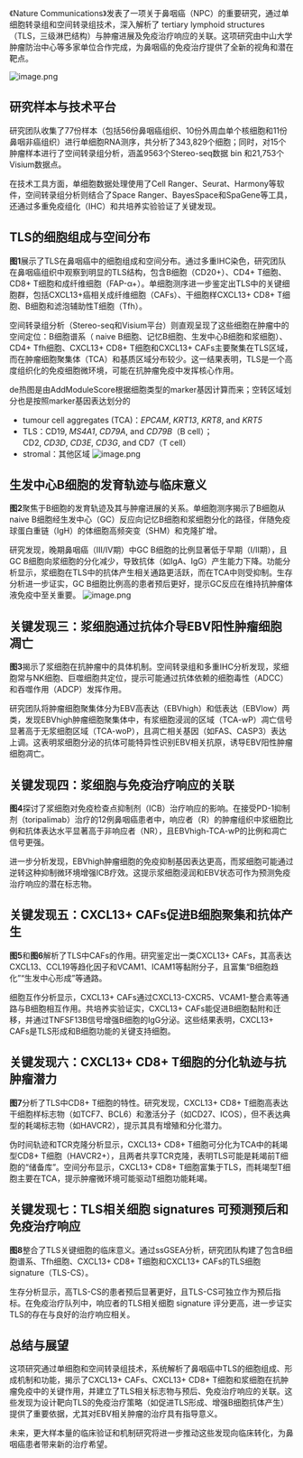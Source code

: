 
《Nature Communications》发表了一项关于鼻咽癌（NPC）的重要研究，通过单细胞转录组和空间转录组技术，深入解析了 tertiary lymphoid structures（TLS，三级淋巴结构）与肿瘤进展及免疫治疗响应的关联。这项研究由中山大学肿瘤防治中心等多家单位合作完成，为鼻咽癌的免疫治疗提供了全新的视角和潜在靶点。

![image.png](https://s2.loli.net/2025/08/25/6TaAcb4nOQyVo7X.png)

## 研究样本与技术平台

研究团队收集了77份样本（包括56份鼻咽癌组织、10份外周血单个核细胞和11份鼻咽非癌组织）进行单细胞RNA测序，共分析了343,829个细胞；同时，对15个肿瘤样本进行了空间转录组分析，涵盖9563个Stereo-seq数据 bin 和21,753个Visium数据点。

在技术工具方面，单细胞数据处理使用了Cell Ranger、Seurat、Harmony等软件，空间转录组分析则结合了Space Ranger、BayesSpace和SpaGene等工具，还通过多重免疫组化（IHC）和共培养实验验证了关键发现。

## TLS的细胞组成与空间分布

**图1**展示了TLS在鼻咽癌中的细胞组成和空间分布。通过多重IHC染色，研究团队在鼻咽癌组织中观察到明显的TLS结构，包含B细胞（CD20+）、CD4+ T细胞、CD8+ T细胞和成纤维细胞（FAP-α+）。单细胞测序进一步鉴定出TLS中的关键细胞群，包括CXCL13+癌相关成纤维细胞（CAFs）、干细胞样CXCL13+ CD8+ T细胞、B细胞和滤泡辅助性T细胞（Tfh）。

空间转录组分析（Stereo-seq和Visium平台）则直观呈现了这些细胞在肿瘤中的空间定位：B细胞谱系（ naive B细胞、记忆B细胞、生发中心B细胞和浆细胞）、CD4+ Tfh细胞、CXCL13+ CD8+ T细胞和CXCL13+ CAFs主要聚集在TLS区域，而在肿瘤细胞聚集体（TCA）和基质区域分布较少。这一结果表明，TLS是一个高度组织化的免疫细胞微环境，可能在抗肿瘤免疫中发挥核心作用。

de热图是由AddModuleScore根据细胞类型的marker基因计算而来；空转区域划分也是按照marker基因表达划分的
- tumour cell aggregates (TCA)：_EPCAM_, _KRT13_, _KRT8_, and _KRT5_
- TLS：CD19, _MS4A1_, _CD79A_, and _CD79B_（B cell）；CD2, _CD3D_, _CD3E_, _CD3G_, and CD7（T cell）
- stromal：其他区域
![image.png](https://s2.loli.net/2025/08/24/3fyeH7msQNr6AUk.png)

## 生发中心B细胞的发育轨迹与临床意义

**图2**聚焦于B细胞的发育轨迹及其与肿瘤进展的关系。单细胞测序揭示了B细胞从 naive B细胞经生发中心（GC）反应向记忆B细胞和浆细胞分化的路径，伴随免疫球蛋白重链（IgH）的体细胞高频突变（SHM）和克隆扩增。

研究发现，晚期鼻咽癌（III/IV期）中GC B细胞的比例显著低于早期（I/II期），且GC B细胞向浆细胞的分化减少，导致抗体（如IgA、IgG）产生能力下降。功能分析显示，浆细胞在TLS中的抗体产生相关通路更活跃，而在TCA中则受抑制。生存分析进一步证实，GC B细胞比例高的患者预后更好，提示GC反应在维持抗肿瘤体液免疫中至关重要。
![image.png](https://s2.loli.net/2025/08/24/nFsJvHyCcjKP5R4.png)

## 关键发现三：浆细胞通过抗体介导EBV阳性肿瘤细胞凋亡

**图3**揭示了浆细胞在抗肿瘤中的具体机制。空间转录组和多重IHC分析发现，浆细胞常与NK细胞、巨噬细胞共定位，提示可能通过抗体依赖的细胞毒性（ADCC）和吞噬作用（ADCP）发挥作用。

研究团队将肿瘤细胞聚集体分为EBV高表达（EBVhigh）和低表达（EBVlow）两类，发现EBVhigh肿瘤细胞聚集体中，有浆细胞浸润的区域（TCA-wP）凋亡信号显著高于无浆细胞区域（TCA-woP），且凋亡相关基因（如FAS、CASP3）表达上调。这表明浆细胞分泌的抗体可能特异性识别EBV相关抗原，诱导EBV阳性肿瘤细胞凋亡。

## 关键发现四：浆细胞与免疫治疗响应的关联

**图4**探讨了浆细胞对免疫检查点抑制剂（ICB）治疗响应的影响。在接受PD-1抑制剂（toripalimab）治疗的12例鼻咽癌患者中，响应者（R）的肿瘤组织中浆细胞比例和抗体表达水平显著高于非响应者（NR），且EBVhigh-TCA-wP的比例和凋亡信号更强。

进一步分析发现，EBVhigh肿瘤细胞的免疫抑制基因表达更高，而浆细胞可能通过逆转这种抑制微环境增强ICB疗效。这提示浆细胞浸润和EBV状态可作为预测免疫治疗响应的潜在标志物。

## 关键发现五：CXCL13+ CAFs促进B细胞聚集和抗体产生

**图5**和**图6**解析了TLS中CAFs的作用。研究鉴定出一类CXCL13+ CAFs，其高表达CXCL13、CCL19等趋化因子和VCAM1、ICAM1等黏附分子，且富集“B细胞趋化”“生发中心形成”等通路。

细胞互作分析显示，CXCL13+ CAFs通过CXCL13-CXCR5、VCAM1-整合素等通路与B细胞相互作用。共培养实验证实，CXCL13+ CAFs能促进B细胞黏附和迁移，并通过TNFSF13B信号增强B细胞的IgG分泌。这些结果表明，CXCL13+ CAFs是TLS形成和B细胞功能的关键支持细胞。

## 关键发现六：CXCL13+ CD8+ T细胞的分化轨迹与抗肿瘤潜力

**图7**分析了TLS中CD8+ T细胞的特性。研究发现，CXCL13+ CD8+ T细胞高表达干细胞样标志物（如TCF7、BCL6）和激活分子（如CD27、ICOS），但不表达典型的耗竭标志物（如HAVCR2），提示其具有增殖和分化潜力。

伪时间轨迹和TCR克隆分析显示，CXCL13+ CD8+ T细胞可分化为TCA中的耗竭型CD8+ T细胞（HAVCR2+），且两者共享TCR克隆，表明TLS可能是耗竭前T细胞的“储备库”。空间分布显示，CXCL13+ CD8+ T细胞富集于TLS，而耗竭型T细胞主要在TCA，提示肿瘤微环境可能驱动T细胞功能耗竭。

## 关键发现七：TLS相关细胞 signatures 可预测预后和免疫治疗响应

**图8**整合了TLS关键细胞的临床意义。通过ssGSEA分析，研究团队构建了包含B细胞谱系、Tfh细胞、CXCL13+ CD8+ T细胞和CXCL13+ CAFs的TLS细胞 signature（TLS-CS）。

生存分析显示，高TLS-CS的患者预后显著更好，且TLS-CS可独立作为预后指标。在免疫治疗队列中，响应者的TLS相关细胞 signature 评分更高，进一步证实TLS的存在与良好的治疗响应相关。

## 总结与展望

这项研究通过单细胞和空间转录组技术，系统解析了鼻咽癌中TLS的细胞组成、形成机制和功能，揭示了CXCL13+ CAFs、CXCL13+ CD8+ T细胞和浆细胞在抗肿瘤免疫中的关键作用，并建立了TLS相关标志物与预后、免疫治疗响应的关联。这些发现为设计靶向TLS的免疫治疗策略（如促进TLS形成、增强B细胞抗体产生）提供了重要依据，尤其对EBV相关肿瘤的治疗具有指导意义。

未来，更大样本量的临床验证和机制研究将进一步推动这些发现向临床转化，为鼻咽癌患者带来新的治疗希望。